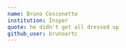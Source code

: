 ```yaml
---
name: Bruno Cesconetto
institution: Insper
quote: he didn't get all dressed up
github_user: brunoartc
---
```

